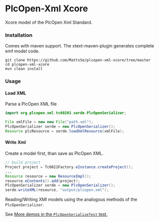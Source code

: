 # PlcOpen-Xml Xcore
Xcore model of the PlcOpen Xml Standard.

### Installation
Comes with maven support. The xtext-maven-plugin generates complete emf model code.
```
git clone https://github.com/MattsSe/plcopen-xml-xcore/tree/master
cd plcopen-xml-xcore
mvn clean install
```

### Usage

#### Load XML
Parse a PlcOpen XML file
```java
import org.plcopen.xml.tc60201.serde.PlcOpenSerializer;

File xmlFile = new new File("path.xml");
PlcOpenSerializer serde = new PlcOpenSerializer();
Resource plcResource = serde.loadXmlResource(xmlFile);

```

#### Write Xml
Create a model first, than save as PlcOpen XML.
```java
// build project
Project project = Tc6021Factory.eInstance.createProject();
...
Resource resource = new ResourceImpl();
resource.eContents().add(project);
PlcOpenSerializer serde = new PlcOpenSerializer();
serde.writeXML(resource, "output/plcopen.xml");

```

Reading/Writing XMI models using the analogous methods of the `PlcOpenSerializer`.

See [More demos in the `PlcOpenSerializeTest` test.](src/test/java/org/plcopen/xcore/serde/PlcOpenSerializeTest.java)
